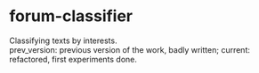 # forum-classifier
Classifying texts by interests.  
prev_version: previous version of the work, badly written;
current: refactored, first experiments done.
